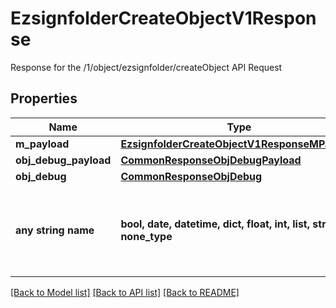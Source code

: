 # EzsignfolderCreateObjectV1Response

Response for the /1/object/ezsignfolder/createObject API Request

## Properties
Name | Type | Description | Notes
------------ | ------------- | ------------- | -------------
**m_payload** | [**EzsignfolderCreateObjectV1ResponseMPayload**](EzsignfolderCreateObjectV1ResponseMPayload.md) |  | 
**obj_debug_payload** | [**CommonResponseObjDebugPayload**](CommonResponseObjDebugPayload.md) |  | [optional] 
**obj_debug** | [**CommonResponseObjDebug**](CommonResponseObjDebug.md) |  | [optional] 
**any string name** | **bool, date, datetime, dict, float, int, list, str, none_type** | any string name can be used but the value must be the correct type | [optional]

[[Back to Model list]](../README.md#documentation-for-models) [[Back to API list]](../README.md#documentation-for-api-endpoints) [[Back to README]](../README.md)


